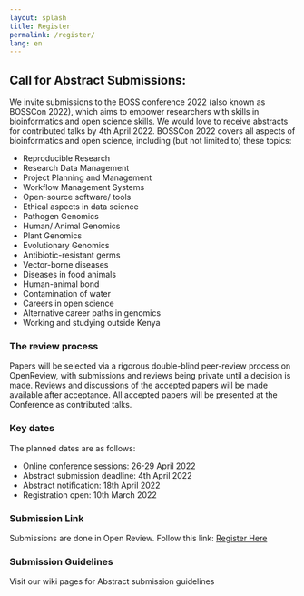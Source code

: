 ```yaml
---
layout: splash
title: Register
permalink: /register/
lang: en
---
```


## Call for Abstract Submissions:

<!--Add a call for abstract submissions-->
We invite submissions to the BOSS conference 2022 (also known as BOSSCon 2022), which aims to empower researchers with skills in bioinformatics and open science skills. We would love to receive abstracts for contributed talks by 4th April 2022. BOSSCon 2022 covers all aspects of bioinformatics and open science, including (but not limited to) these topics:
- Reproducible Research
- Research Data Management
- Project Planning and Management
- Workflow Management Systems
- Open-source software/ tools
- Ethical aspects in data science
- Pathogen Genomics
- Human/ Animal Genomics
- Plant Genomics
- Evolutionary Genomics
- Antibiotic-resistant germs
- Vector-borne diseases
- Diseases in food animals
- Human-animal bond
- Contamination of water
- Careers in open science
- Alternative career paths in genomics
- Working and studying outside Kenya

### The review process
Papers will be selected via a rigorous double-blind peer-review process on OpenReview, with submissions and reviews being private until a decision is made. Reviews and discussions of the accepted papers will be made available after acceptance. All accepted papers will be presented at the Conference as contributed talks.

### Key dates
The planned dates are as follows:
- Online conference sessions: 26-29 April 2022
- Abstract submission deadline: 4th April 2022
- Abstract notification: 18th April 2022
- Registration open: 10th March 2022

### Submission Link
Submissions are done in Open Review. Follow this link: [Register Here](https://openreview.net/group?id=bioinformatics-hub-ke.github.io/BOSS/2022/Conference)

### Submission Guidelines
Visit our wiki pages for Abstract submission guidelines
